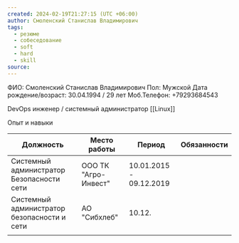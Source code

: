 ```yaml
---
created: 2024-02-19T21:27:15 (UTC +06:00)
author: Смоленский Станислав Владимирович
tags:
  - резюме
  - собеседование
  - soft
  - hard
  - skill
source:
---
```

ФИО: Смоленский Станислав Владимирович 
Пол: Мужской
Дата рождение/возраст: 30.04.1994 / 29 лет
Моб.Телефон: +79293684543

DevOps инженер / системный администратор [[Linux]] 

Опыт и навыки

| Должность                                   | Место работы         | Период                   | Обязанности |
| ------------------------------------------- | -------------------- | ------------------------ | ----------- |
| Системный администратор Безопасности сети   | ООО ТК "Агро-Инвест" | 10.01.2015  - 09.12.2019 |             |
| Системный администратор безопасности и сети | АО "Сибхлеб"         | 10.12.                   |             |
|                                             |                      |                          |             |


